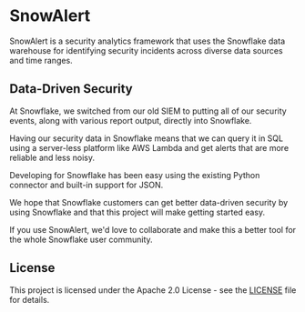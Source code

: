 # SnowAlert

SnowAlert is a security analytics framework that uses the Snowflake data warehouse for identifying security incidents across diverse data sources and time ranges.

## Data-Driven Security

At Snowflake, we switched from our old SIEM to putting all of our security events, along with various report output, directly into Snowflake.

Having our security data in Snowflake means that we can query it in SQL using a server-less platform like AWS Lambda and get alerts that are more reliable and less noisy.

Developing for Snowflake has been easy using the existing Python connector and built-in support for JSON.

We hope that Snowflake customers can get better data-driven security by using Snowflake and that this project will make getting started easy.

If you use SnowAlert, we'd love to collaborate and make this a better tool for the whole Snowflake user community.

## License

This project is licensed under the Apache 2.0 License - see the [LICENSE](LICENSE) file for details.
